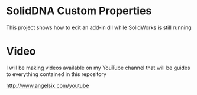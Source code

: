 # SolidDNA Custom Properties
This project shows how to edit an add-in dll while SolidWorks is still running

# Video
I will be making videos available on my YouTube channel that will be guides to everything contained in this repository

http://www.angelsix.com/youtube


